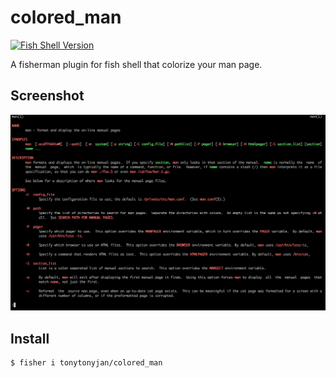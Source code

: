 # colored_man

[![Fish Shell Version](https://img.shields.io/badge/fish-v2.2.0-007EC7.svg?style=flat-square)](http://fishshell.com)

A fisherman plugin for fish shell that colorize your man page.

## Screenshot

![](./screenshot.png)

## Install

```
$ fisher i tonytonyjan/colored_man
```
